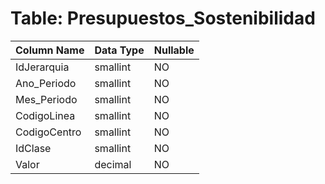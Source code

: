 # Table: Presupuestos_Sostenibilidad

| Column Name | Data Type | Nullable |
|-------------|-----------|----------|
| IdJerarquia | smallint | NO |
| Ano_Periodo | smallint | NO |
| Mes_Periodo | smallint | NO |
| CodigoLinea | smallint | NO |
| CodigoCentro | smallint | NO |
| IdClase | smallint | NO |
| Valor | decimal | NO |
